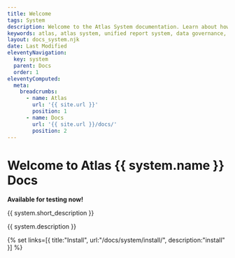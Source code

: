 ```yaml
---
title: Welcome
tags: System
description: Welcome to the Atlas System documentation. Learn about how to install and configure your Atlas system install.
keywords: atlas, atlas system, unified report system, data governance, database, documetation
layout: docs_system.njk
date: Last Modified
eleventyNavigation:
  key: system
  parent: Docs
  order: 1
eleventyComputed:
  meta:
    breadcrumbs:
      - name: Atlas
        url: '{{ site.url }}'
        position: 1
      - name: Docs
        url: '{{ site.url }}/docs/'
        position: 2
---
```


# Welcome to Atlas {{ system.name }} Docs

**Available for testing now!**

<p class="mt-6 text-lg text-slate-600 max-w-3xl mx-auto dark:text-slate-400">
    {{ system.short_description }}
</p>

{{ system.description }}

{% set links=[{
  title:"Install",
  url:"/docs/system/install/",
  description:"install"
}] %}
